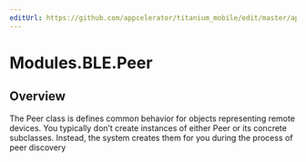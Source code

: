 ```yaml
---
editUrl: https://github.com/appcelerator/titanium_mobile/edit/master/apidoc/Peer.yml
---
```

# Modules.BLE.Peer

<TypeHeader/>

## Overview

The Peer class is defines common behavior for objects representing remote devices.
You typically don’t create instances of either Peer or its concrete subclasses. Instead, the system creates them for you during the process of peer discovery

<ApiDocs/>
